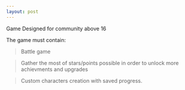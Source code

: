 ```yaml
---
layout: post
---
```


Game Designed for community above 16

The game must contain:
> Battle game

> Gather the most of stars/points possible in order to unlock more achievments and upgrades

> Custom characters creation with saved progress.

